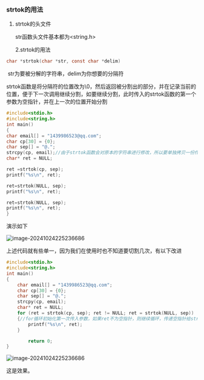 ### 							     	strtok的用法

1. strtok的头文件

   str函数头文件基本都为<string.h>

   2.strtok的用法

```c
char *strtok(char *str, const char *delim)

```

​	str为要被分解的字符串，delim为你想要的分隔符

​	strtok函数是将分隔符的位置改为\0，然后返回被分割出的部分，并在记录当前的位置，便于下一次调用继续分割，如要继续分割，此时传入的strtok函数的第一个参数为空指针，并在上一次的位置开始分割



```c
#include<stdio.h>
#include<string.h>
int main()
{
char email[] = "1439986523@qq.com";
char cp[30] = {0};
char sep[] = "@.";
strcpy(cp, email);//由于strtok函数会对原本的字符串进行修改，所以要单独拷贝一份作为修改。
char* ret = NULL;

ret =strtok(cp, sep);
printf("%s\n", ret);

ret=strtok(NULL, sep);
printf("%s\n", ret);

ret=strtok(NULL, sep);
printf("%s\n", ret);
}
```

演示如下

![image-20241024225236686](https://xiaoyao1112.oss-cn-nanjing.aliyuncs.com/image/image-20241024225236686.png)

上述代码就有些单一，因为我们在使用时也不知道要切割几次，有以下改进

```c
#include<stdio.h>
#include<string.h>
int main()
{
	char email[] = "1439986523@qq.com";
	char cp[30] = {0};
	char sep[] = "@.";
	strcpy(cp, email);
	char* ret = NULL;
	for (ret = strtok(cp, sep); ret != NULL; ret = strtok(NULL, sep))
	{//for循环初始化第一次传入参数，如果ret不为空指针，则继续循环，传递空指针给strtok函数，直到最后全部分割完毕，退出循环
		printf("%s\n", ret);
	}

		return 0;
}
```

![image-20241024225236686](https://xiaoyao1112.oss-cn-nanjing.aliyuncs.com/image/image-20241024225236686.png)

这是效果。
